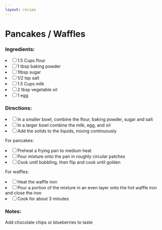 ```yaml
---
layout: recipe
---
```


# Pancakes / Waffles

### Ingredients:

<li><label><input type="checkbox">1.5 Cups flour</label></li>
<li><label><input type="checkbox">1 tbsp baking powder</label></li>
<li><label><input type="checkbox">1tbsp sugar</label></li>
<li><label><input type="checkbox">1/2 tsp salt</label></li>
<li><label><input type="checkbox">1.5 Cups milk</label></li>
<li><label><input type="checkbox">2 tbsp vegetable oil</label></li>
<li><label><input type="checkbox">1 egg</label></li>

### Directions:

<li><label><input type="checkbox">In a smaller bowl, combine the flour, baking powder, sugar and salt</label></li>
<li><label><input type="checkbox">In a larger bowl combine the milk, egg, and oil</label></li>
<li><label><input type="checkbox">Add the solids to the liquids, mixing continuously</label></li>

For pancakes:

<li><label><input type="checkbox">Preheat a frying pan to medium heat</label></li>
<li><label><input type="checkbox">Pour mixture onto the pan in roughly circular patches</label></li>
<li><label><input type="checkbox">Cook until bubbling, then flip and cook until golden</label></li>

For waffles:

<li><label><input type="checkbox">Heat the waffle iron</label></li>
<li><label><input type="checkbox">Pour a portion of the mixture in an even layer onto the hot waffle iron and close the iron</label></li>
<li><label><input type="checkbox">Cook for about 3 minutes</label></li>

### Notes:

Add chocolate chips or blueberries to taste
